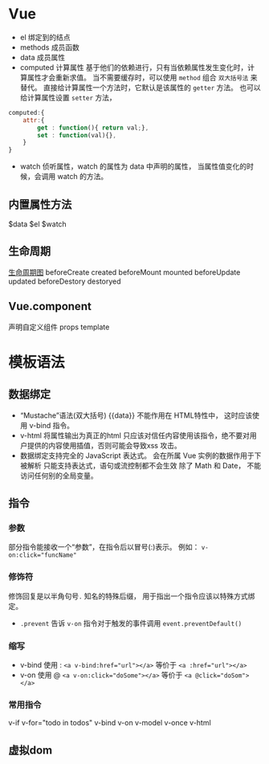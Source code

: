 # Vue
+ el
绑定到的结点
+ methods
成员函数
+ data
成员属性
+ computed
计算属性
基于他们的依赖进行，只有当依赖属性发生变化时，计算属性才会重新求值。
当不需要缓存时，可以使用 `method` 组合 `双大括号法` 来替代。
直接给计算属性一个方法时，它默认是该属性的 `getter` 方法。
也可以给计算属性设置 `setter` 方法，
```js
computed:{
    attr:{
        get : function(){ return val;},
        set : function(val){},
    }
}
```
+ watch
侦听属性，watch 的属性为 data 中声明的属性， 当属性值变化的时候，会调用 watch 的方法。
## 内置属性方法
$data
$el
$watch
## 生命周期
[生命周期图](https://cn.vuejs.org/images/lifecycle.png)
beforeCreate
created
beforeMount
mounted
beforeUpdate
updated
beforeDestory
destoryed
## Vue.component
声明自定义组件
props
template
# 模板语法
## 数据绑定
+ “Mustache”语法(双大括号)
{{data}}
不能作用在 HTML特性中， 这时应该使用 v-bind 指令。
+ v-html
将属性输出为真正的html
只应该对信任内容使用该指令，绝不要对用户提供的内容使用插值，否则可能会导致xss 攻击。
+ 数据绑定支持完全的 JavaScript 表达式。
会在所属 Vue 实例的数据作用于下被解析
只能支持表达式，语句或流控制都不会生效
除了 Math 和 Date， 不能访问任何别的全局变量。
## 指令
### 参数
部分指令能接收一个“参数”，在指令后以冒号(:)表示。
例如： `v-on:click="funcName"`
### 修饰符
修饰回复是以半角句号`.` 知名的特殊后缀， 用于指出一个指令应该以特殊方式绑定。
+ `.prevent` 告诉 `v-on` 指令对于触发的事件调用 `event.preventDefault()`
### 缩写
+ v-bind 使用 :
`<a v-bind:href="url"></a>`
等价于
`<a :href="url"></a>`
+ v-on 使用 @
`<a v-on:click="doSome"></a>`
等价于
`<a @click="doSom"></a>`
### 常用指令
v-if
v-for="todo in todos"
v-bind
v-on
v-model
v-once
v-html

## 虚拟dom